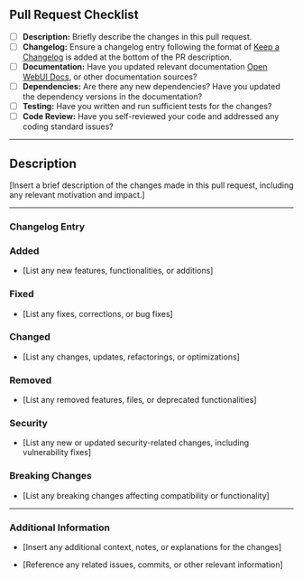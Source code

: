 ## Pull Request Checklist

- [ ] **Description:** Briefly describe the changes in this pull request.
- [ ] **Changelog:** Ensure a changelog entry following the format of [Keep a Changelog](https://keepachangelog.com/) is added at the bottom of the PR description.
- [ ] **Documentation:** Have you updated relevant documentation [Open WebUI Docs](https://github.com/open-webui/docs), or other documentation sources?
- [ ] **Dependencies:** Are there any new dependencies? Have you updated the dependency versions in the documentation?
- [ ] **Testing:** Have you written and run sufficient tests for the changes?
- [ ] **Code Review:** Have you self-reviewed your code and addressed any coding standard issues?

---

## Description

[Insert a brief description of the changes made in this pull request, including any relevant motivation and impact.]

---

### Changelog Entry

### Added

- [List any new features, functionalities, or additions]

### Fixed

- [List any fixes, corrections, or bug fixes]

### Changed

- [List any changes, updates, refactorings, or optimizations]

### Removed

- [List any removed features, files, or deprecated functionalities]

### Security

- [List any new or updated security-related changes, including vulnerability fixes]

### Breaking Changes

- [List any breaking changes affecting compatibility or functionality]

---

### Additional Information

- [Insert any additional context, notes, or explanations for the changes]

- [Reference any related issues, commits, or other relevant information]
